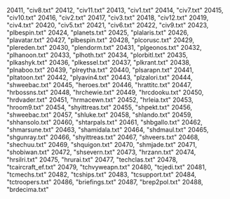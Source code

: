 ﻿20411, "civ8.txt"
20412, "civ11.txt"
20413, "civ1.txt"
20414, "civ7.txt"
20415, "civ10.txt"
20416, "civ2.txt"
20417, "civ3.txt"
20418, "civ12.txt"
20419, "civ4.txt"
20420, "civ5.txt"
20421, "civ6.txt"
20422, "civ9.txt"
20423, "plbespin.txt"
20424, "planets.txt"
20425, "plalaris.txt"
20426, "plavatar.txt"
20427, "plbespin.txt"
20428, "plcorusc.txt"
20429, "plereden.txt"
20430, "plendorm.txt"
20431, "plgeonos.txt"
20432, "plhanoon.txt"
20433, "plhoth.txt"
20434, "plorbitl.txt"
20435, "plkashyk.txt"
20436, "plkessel.txt"
20437, "plkrant.txt"
20438, "plnaboo.txt"
20439, "plreytha.txt"
20440, "plsarapn.txt"
20441, "pltatoon.txt"
20442, "plyavin4.txt"
20443, "plzalori.txt"
20444, "shweebac.txt"
20445, "heroes.txt"
20446, "hrattitc.txt"
20447, "hrbossns.txt"
20448, "hrchewie.txt"
20449, "hrcdooku.txt"
20450, "hrdvader.txt"
20451, "hrmacewn.txt"
20452, "hrleia.txt"
20453, "hroom9.txt"
20454, "shyittreas.txt"
20455, "shpekt.txt"
20456, "shweebac.txt"
20457, "shluke.txt"
20458, "shlando.txt"
20459, "shhansolo.txt"
20460, "shtarpals.txt"
20461, "shbgallo.txt"
20462, "shmarsune.txt"
20463, "shamidala.txt"
20464, "shdmaul.txt"
20465, "shgunray.txt"
20466, "shyittreas.txt"
20467, "shveers.txt"
20468, "shechuu.txt"
20469, "shquigon.txt"
20470, "shmjade.txt"
20471, "shobiwan.txt"
20472, "shsevern.txt"
20473, "hrzann.txt"
20474, "hrsilri.txt"
20475, "hrurai.txt"
20477, "techclas.txt"
20478, "tcaircraft_ef.txt"
20479, "tchvyweapn.txt"
20480, "tcjedi.txt"
20481, "tcmechs.txt"
20482, "tcships.txt"
20483, "tcsupport.txt"
20484, "tctroopers.txt"
20486, "briefings.txt"
20487, "brep2pol.txt"
20488, "brdecima.txt"
